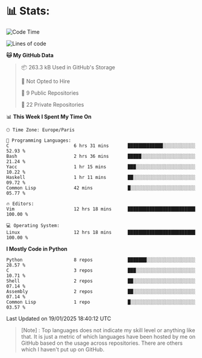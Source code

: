 

<h1>📊 Stats:</h1>

<!--START_SECTION:waka-->
![Code Time](http://img.shields.io/badge/Code%20Time-720%20hrs%2018%20mins-blue)

![Lines of code](https://img.shields.io/badge/From%20Hello%20World%20I%27ve%20Written-6.3%20million%20lines%20of%20code-blue)

**🐱 My GitHub Data** 

> 📦 263.3 kB Used in GitHub's Storage 
 > 
> 🚫 Not Opted to Hire
 > 
> 📜 9 Public Repositories 
 > 
> 🔑 22 Private Repositories 
 > 
📊 **This Week I Spent My Time On** 

```text
🕑︎ Time Zone: Europe/Paris

💬 Programming Languages: 
C                        6 hrs 31 mins       █████████████░░░░░░░░░░░░   52.93 % 
Bash                     2 hrs 36 mins       █████░░░░░░░░░░░░░░░░░░░░   21.24 % 
Yacc                     1 hr 15 mins        ███░░░░░░░░░░░░░░░░░░░░░░   10.22 % 
Haskell                  1 hr 11 mins        ██░░░░░░░░░░░░░░░░░░░░░░░   09.72 % 
Common Lisp              42 mins             █░░░░░░░░░░░░░░░░░░░░░░░░   05.77 % 

🔥 Editors: 
Vim                      12 hrs 18 mins      █████████████████████████   100.00 % 

💻 Operating System: 
Linux                    12 hrs 18 mins      █████████████████████████   100.00 % 
```

**I Mostly Code in Python** 

```text
Python                   8 repos             ███████░░░░░░░░░░░░░░░░░░   28.57 % 
C                        3 repos             ███░░░░░░░░░░░░░░░░░░░░░░   10.71 % 
Shell                    2 repos             ██░░░░░░░░░░░░░░░░░░░░░░░   07.14 % 
Assembly                 2 repos             ██░░░░░░░░░░░░░░░░░░░░░░░   07.14 % 
Common Lisp              1 repo              █░░░░░░░░░░░░░░░░░░░░░░░░   03.57 % 
```




 Last Updated on 19/01/2025 18:40:12 UTC
<!--END_SECTION:waka-->

 > [Note] : Top languages does not indicate my skill level or anything like that. It is just a metric of which languages have been hosted by me on GitHub based on the usage across repositories. There are others which I haven't put up on GitHub.</span>
